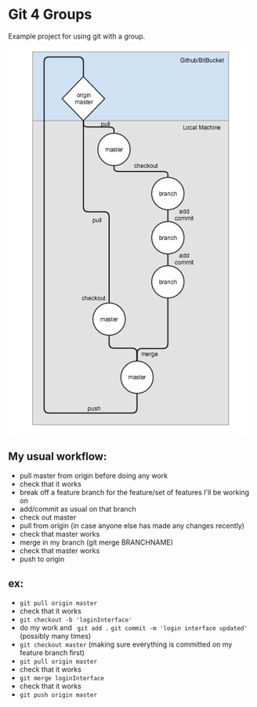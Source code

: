 Git 4 Groups
============

Example project for using git with a group.

![gitthing](gitthing.png)

My usual workflow:
-----------------
* pull master from origin before doing any work
* check that it works
* break off a feature branch for the feature/set of features I'll be working on
* add/commit as usual on that branch
* check out master
* pull from origin (in case anyone else has made any changes recently)
* check that master works
* merge in my branch (git merge BRANCHNAME)
* check that master works
* push to origin

ex:
---
* ```git pull origin master```
* check that it works
* ```git checkout -b 'loginInterface'```
* do my work and ``` git add .``` ```git commit -m 'login interface updated'``` (possibly many times)
* ```git checkout master``` (making sure everything is committed on my feature branch first)
* ```git pull origin master```
* check that it works
* ```git merge loginInterface```
* check that it works
* ```git push origin master```
